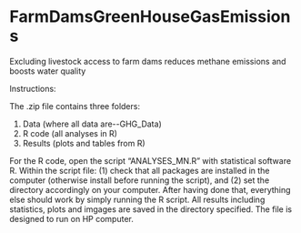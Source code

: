 # FarmDamsGreenHouseGasEmissions
Excluding livestock access to farm dams reduces methane emissions and boosts water quality

Instructions:

The .zip file contains three folders:

1. Data (where all data are--GHG_Data)
2. R code (all analyses in R)
3. Results (plots and tables from R)

For the R code, open the script “ANALYSES_MN.R” with statistical software R. Within the script file: (1) check that all packages are installed in the computer (otherwise install before running the script), and (2) set the directory accordingly on your computer. After having done that, everything else should work by simply running the R script. All results including statistics, plots and imgages are saved in the directory specified. The file is designed to run on HP computer.
